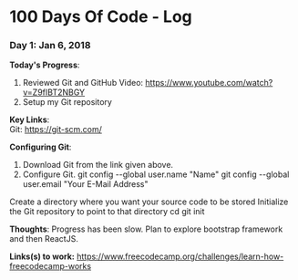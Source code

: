 # 100 Days Of Code - Log

### Day 1: Jan 6, 2018

**Today's Progress**: 
1. Reviewed Git and GitHub Video: https://www.youtube.com/watch?v=Z9fIBT2NBGY
2. Setup my Git repository

**Key Links**:  
  Git: https://git-scm.com/

**Configuring Git**:
1. Download Git from the link given above.
2. Configure Git.
git config --global user.name "Name"
git config --global user.email "Your E-Mail Address"
    
Create a directory where you want your source code to be stored
Initialize the Git repository to point to that directory
cd <directory>
git init
  
**Thoughts**: Progress has been slow. Plan to explore bootstrap framework and then ReactJS.

**Links(s) to work:** https://www.freecodecamp.org/challenges/learn-how-freecodecamp-works
